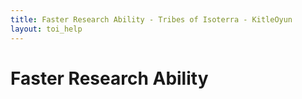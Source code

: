 ```yaml
---
title: Faster Research Ability - Tribes of Isoterra - KitleOyun
layout: toi_help
---
```


<h1 class="h1">Faster Research Ability</h1>
